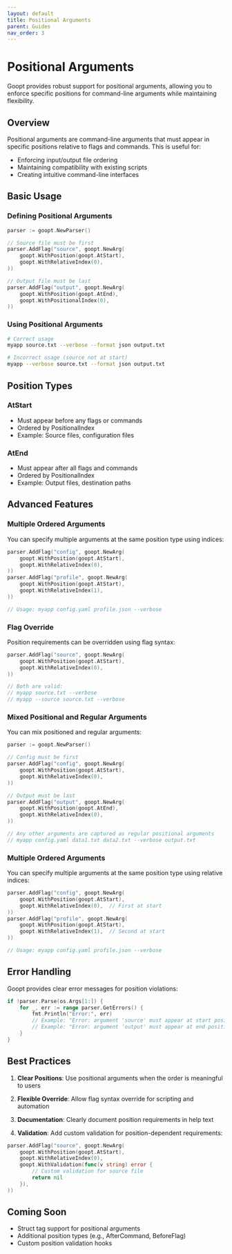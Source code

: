 ```yaml
---
layout: default
title: Positional Arguments
parent: Guides
nav_order: 3
---
```


# Positional Arguments

Goopt provides robust support for positional arguments, allowing you to enforce specific positions for command-line arguments while maintaining flexibility.

## Overview

Positional arguments are command-line arguments that must appear in specific positions relative to flags and commands. This is useful for:
- Enforcing input/output file ordering
- Maintaining compatibility with existing scripts
- Creating intuitive command-line interfaces

## Basic Usage

### Defining Positional Arguments

```go
parser := goopt.NewParser()

// Source file must be first
parser.AddFlag("source", goopt.NewArg(
    goopt.WithPosition(goopt.AtStart),
    goopt.WithRelativeIndex(0),
))

// Output file must be last
parser.AddFlag("output", goopt.NewArg(
    goopt.WithPosition(goopt.AtEnd),
    goopt.WithPositionalIndex(0),
))
```

### Using Positional Arguments

```bash
# Correct usage
myapp source.txt --verbose --format json output.txt

# Incorrect usage (source not at start)
myapp --verbose source.txt --format json output.txt
```

## Position Types

### AtStart
- Must appear before any flags or commands
- Ordered by PositionalIndex
- Example: Source files, configuration files

### AtEnd
- Must appear after all flags and commands
- Ordered by PositionalIndex
- Example: Output files, destination paths

## Advanced Features

### Multiple Ordered Arguments

You can specify multiple arguments at the same position type using indices:

```go
parser.AddFlag("config", goopt.NewArg(
    goopt.WithPosition(goopt.AtStart),
    goopt.WithRelativeIndex(0),
))
parser.AddFlag("profile", goopt.NewArg(
    goopt.WithPosition(goopt.AtStart),
    goopt.WithRelativeIndex(1),
))

// Usage: myapp config.yaml profile.json --verbose
```

### Flag Override

Position requirements can be overridden using flag syntax:

```go
parser.AddFlag("source", goopt.NewArg(
    goopt.WithPosition(goopt.AtStart),
    goopt.WithRelativeIndex(0),
))

// Both are valid:
// myapp source.txt --verbose
// myapp --source source.txt --verbose
```

### Mixed Positional and Regular Arguments

You can mix positioned and regular arguments:

```go
parser := goopt.NewParser()

// Config must be first
parser.AddFlag("config", goopt.NewArg(
    goopt.WithPosition(goopt.AtStart),
    goopt.WithRelativeIndex(0),
))

// Output must be last
parser.AddFlag("output", goopt.NewArg(
    goopt.WithPosition(goopt.AtEnd),
    goopt.WithRelativeIndex(0),
))

// Any other arguments are captured as regular positional arguments
// myapp config.yaml data1.txt data2.txt --verbose output.txt
```

### Multiple Ordered Arguments

You can specify multiple arguments at the same position type using relative indices:

```go
parser.AddFlag("config", goopt.NewArg(
    goopt.WithPosition(goopt.AtStart),
    goopt.WithRelativeIndex(0),  // First at start
))
parser.AddFlag("profile", goopt.NewArg(
    goopt.WithPosition(goopt.AtStart),
    goopt.WithRelativeIndex(1),  // Second at start
))

// Usage: myapp config.yaml profile.json --verbose
```

## Error Handling

Goopt provides clear error messages for position violations:

```go
if !parser.Parse(os.Args[1:]) {
    for _, err := range parser.GetErrors() {
        fmt.Println("Error:", err)
        // Example: "Error: argument 'source' must appear at start position"
        // Example: "Error: argument 'output' must appear at end position"
    }
}
```

## Best Practices

1. **Clear Positions**: Use positional arguments when the order is meaningful to users

2. **Flexible Override**: Allow flag syntax override for scripting and automation

3. **Documentation**: Clearly document position requirements in help text

4. **Validation**: Add custom validation for position-dependent requirements:
```go
parser.AddFlag("source", goopt.NewArg(
    goopt.WithPosition(goopt.AtStart),
    goopt.WithRelativeIndex(0),
    goopt.WithValidation(func(v string) error {
        // Custom validation for source file
        return nil
    }),
))
```

## Coming Soon

- Struct tag support for positional arguments
- Additional position types (e.g., AfterCommand, BeforeFlag)
- Custom position validation hooks